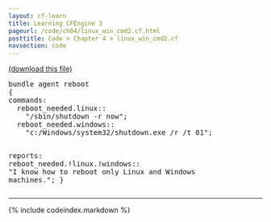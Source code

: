 ```yaml
---
layout: cf-learn
title: Learning CFEngine 3
pageurl: /code/ch04/linux_win_cmd2.cf.html
posttitle: Code > Chapter 4 > linux_win_cmd2.cf
navsection: code
---
```


[(download this file)](https://raw.github.com/zzamboni/cf-learn.info/master/src/ch04/linux_win_cmd2.cf)

<div class="highlight"><pre><span class="k">bundle</span> <span class="k">agent</span> <span class="nf">reboot</span>
<span class="p">{</span>
<span class="kd">commands</span><span class="p">:</span>
  <span class="nc">reboot_needed.linux</span><span class="p">::</span>
    <span class="s">&quot;/sbin/shutdown -r now&quot;</span><span class="p">;</span>
  <span class="nc">reboot_needed.windows</span><span class="p">::</span>
    <span class="s">&quot;c:/Windows/system32/shutdown.exe /r /t 01&quot;</span><span class="p">;</span>
    
<span class="kd">reports</span><span class="p">:</span>
  <span class="nc">reboot_needed.!linux.!windows</span><span class="p">::</span>
    <span class="s">&quot;I know how to reboot only Linux and Windows machines.&quot;</span><span class="p">;</span>
<span class="p">}</span>
</pre></div>


----

{% include codeindex.markdown %}
